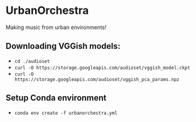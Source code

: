 UrbanOrchestra
==============

Making music from urban environments!

## Downloading VGGish models:
* `cd ./audioset`
* `curl -O https://storage.googleapis.com/audioset/vggish_model.ckpt`
* `curl -O https://storage.googleapis.com/audioset/vggish_pca_params.npz`

## Setup Conda environment
* `conda env create -f urbanorchestra.yml`
